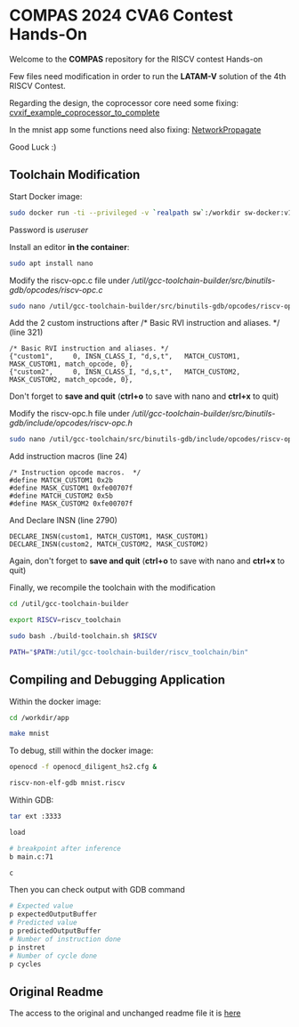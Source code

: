 # COMPAS 2024 CVA6 Contest Hands-On

Welcome to the **COMPAS** repository for the RISCV contest Hands-on

Few files need modification in order to run the **LATAM-V** solution of the 4th RISCV Contest.

Regarding the design, the coprocessor core need some fixing:
[cvxif_example_coprocessor_to_complete](./core/cvxif_example/cvxif_example_coprocessor_to_complete.sv)

In the mnist app some functions need also fixing:
[NetworkPropagate](./sw/app/mnist/NetworkPropagate.c)

Good Luck :)

## Toolchain Modification

Start Docker image:
```sh
sudo docker run -ti --privileged -v `realpath sw`:/workdir sw-docker:v1
```
Password is *useruser*

Install an editor **in the container**:
```sh
sudo apt install nano
```

Modify the riscv-opc.c file under _/util/gcc-toolchain-builder/src/binutils-gdb/opcodes/riscv-opc.c_
```sh
sudo nano /util/gcc-toolchain-builder/src/binutils-gdb/opcodes/riscv-opc.c
```
Add the 2 custom instructions after /* Basic RVI instruction and aliases. */ (line 321)
```
/* Basic RVI instruction and aliases. */
{"custom1", 	0, INSN_CLASS_I, "d,s,t", 	MATCH_CUSTOM1, MASK_CUSTOM1, match_opcode, 0},
{"custom2", 	0, INSN_CLASS_I, "d,s,t", 	MATCH_CUSTOM2, MASK_CUSTOM2, match_opcode, 0},
```
Don't forget to **save and quit** (**ctrl+o** to save with nano and **ctrl+x** to quit)

Modify the riscv-opc.h file under _/util/gcc-toolchain-builder/src/binutils-gdb/include/opcodes/riscv-opc.h_

```sh
sudo nano /util/gcc-toolchain/src/binutils-gdb/include/opcodes/riscv-opc.h
```
Add instruction macros (line 24)
```
/* Instruction opcode macros.  */
#define MATCH_CUSTOM1 0x2b
#define MASK_CUSTOM1 0xfe00707f
#define MATCH_CUSTOM2 0x5b
#define MASK_CUSTOM2 0xfe00707f
```
And Declare INSN (line 2790)

```
DECLARE_INSN(custom1, MATCH_CUSTOM1, MASK_CUSTOM1)
DECLARE_INSN(custom2, MATCH_CUSTOM2, MASK_CUSTOM2)
```
Again, don't forget to **save and quit** (**ctrl+o** to save with nano and **ctrl+x** to quit)

Finally, we recompile the toolchain with the modification

```sh
cd /util/gcc-toolchain-builder

export RISCV=riscv_toolchain

sudo bash ./build-toolchain.sh $RISCV

PATH="$PATH:/util/gcc-toolchain-builder/riscv_toolchain/bin"
```

## Compiling and Debugging Application

Within the docker image:

```sh
cd /workdir/app

make mnist
```

To debug, still within the docker image:
```sh
openocd -f openocd_diligent_hs2.cfg &

riscv-non-elf-gdb mnist.riscv
```

Within GDB:
```sh
tar ext :3333

load

# breakpoint after inference
b main.c:71

c
```
Then you can check output with GDB command

```sh
# Expected value
p expectedOutputBuffer
# Predicted value 
p predictedOutputBuffer
# Number of instruction done
p instret
# Number of cycle done
p cycles
```

## Original Readme

The access to the original and unchanged readme file it is [here](/README_original.md)
